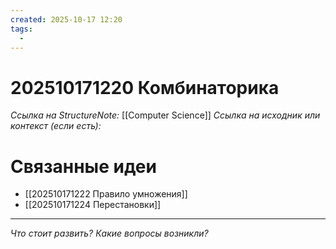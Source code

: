 ```yaml
---
created: 2025-10-17 12:20
tags:
  - 
---
```

# 202510171220 Комбинаторика

*Ссылка на StructureNote:* [[Computer Science]]
*Ссылка на исходник или контекст (если есть):* 

# Связанные идеи

- [[202510171222 Правило умножения]] 
- [[202510171224 Перестановки]] 
---

*Что стоит развить? Какие вопросы возникли?*
